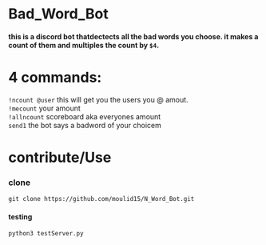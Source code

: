 # Bad_Word_Bot
#### this is a discord bot thatdectects all the bad words you choose. it makes a count of them and multiples the count by `$4`. 
# 4 commands: 
`!ncount @user` this will get you the users you @ amout.<br />
`!mecount` your amount <br />
 `!allncount` scoreboard aka everyones amount <br />
 `send1` the bot says a badword of your choicem <br />
# contribute/Use

### clone
```
git clone https://github.com/moulid15/N_Word_Bot.git

```
#### testing
```
python3 testServer.py

```


